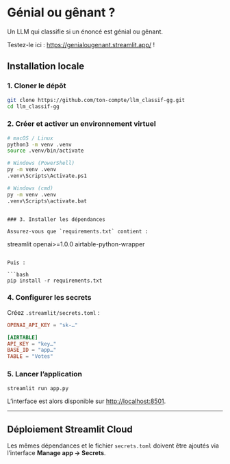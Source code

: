 # Génial ou gênant ?
Un LLM qui classifie si un énoncé est génial ou gênant. 

Testez-le ici : https://genialougenant.streamlit.app/ !



## Installation locale

### 1. Cloner le dépôt

```bash
git clone https://github.com/ton-compte/llm_classif-gg.git
cd llm_classif-gg
```

### 2. Créer et activer un environnement virtuel

```bash
# macOS / Linux
python3 -m venv .venv
source .venv/bin/activate

# Windows (PowerShell)
py -m venv .venv
.venv\Scripts\Activate.ps1

# Windows (cmd)
py -m venv .venv
.venv\Scripts\activate.bat
```
```

### 3. Installer les dépendances

Assurez‑vous que `requirements.txt` contient :

```
streamlit
openai>=1.0.0
airtable-python-wrapper
```

Puis :

```bash
pip install -r requirements.txt
```

### 4. Configurer les secrets

Créez `.streamlit/secrets.toml` :

```toml
OPENAI_API_KEY = "sk-…"

[AIRTABLE]
API_KEY = "key…"
BASE_ID = "app…"
TABLE = "Votes"
```

### 5. Lancer l’application

```bash
streamlit run app.py
```

L’interface est alors disponible sur [http://localhost:8501](http://localhost:8501).

---

## Déploiement Streamlit Cloud

Les mêmes dépendances et le fichier `secrets.toml` doivent être ajoutés via l’interface **Manage app → Secrets**.
